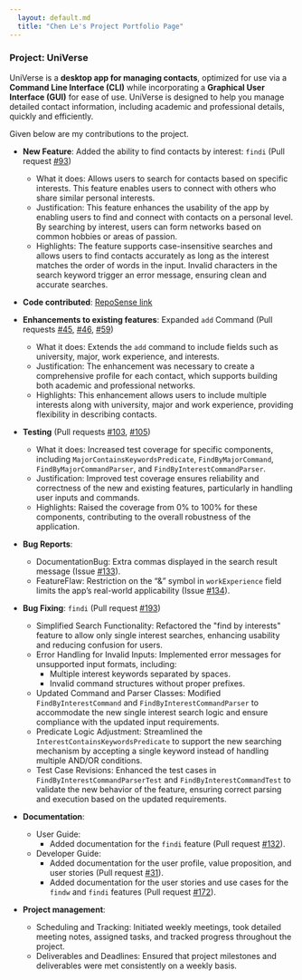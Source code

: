 ```yaml
---
  layout: default.md
  title: "Chen Le's Project Portfolio Page"
---
```



### Project: UniVerse

UniVerse is a **desktop app for managing contacts**, optimized for use via a **Command Line Interface (CLI)**
while incorporating a **Graphical User Interface (GUI)** for ease of use. UniVerse is designed to help you manage
detailed contact information, including academic and professional details, quickly and efficiently.

Given below are my contributions to the project.

* **New Feature**: Added the ability to find contacts by interest: `findi` (Pull request [\#93](https://github.com/AY2425S1-CS2103T-T17-1/tp/pull/93))
  * What it does: Allows users to search for contacts based on specific interests. This feature enables users to connect with others who share similar personal interests.
  * Justification: This feature enhances the usability of the app by enabling users to find and connect with contacts on a personal level. By searching by interest, users can form networks based on common hobbies or areas of passion.
  * Highlights: The feature supports case-insensitive searches and allows users to find contacts accurately as long as the interest matches the order of words in the input. Invalid characters in the search keyword trigger an error message, ensuring clean and accurate searches.

* **Code contributed**: [RepoSense link](https://nus-cs2103-ay2425s1.github.io/tp-dashboard/?search=T17-1&sort=groupTitle&sortWithin=title&timeframe=commit&mergegroup=&groupSelect=groupByRepos&breakdown=true&checkedFileTypes=docs~functional-code~test-code~other&since=2024-09-20)

* **Enhancements to existing features**: Expanded `add` Command (Pull requests [\#45](https://github.com/AY2425S1-CS2103T-T17-1/tp/pull/45), [\#46](https://github.com/AY2425S1-CS2103T-T17-1/tp/pull/46), [\#59](https://github.com/AY2425S1-CS2103T-T17-1/tp/pull/59))
  * What it does: Extends the `add` command to include fields such as university, major, work experience, and interests.
  * Justification: The enhancement was necessary to create a comprehensive profile for each contact, which supports building both academic and professional networks.
  * Highlights: This enhancement allows users to include multiple interests along with university, major and work experience, providing flexibility in describing contacts.

* **Testing** (Pull requests [\#103](https://github.com/AY2425S1-CS2103T-T17-1/tp/pull/103), [\#105](https://github.com/AY2425S1-CS2103T-T17-1/tp/pull/105))
  * What it does: Increased test coverage for specific components, including `MajorContainsKeywordsPredicate`, `FindByMajorCommand`, `FindByMajorCommandParser`, and `FindByInterestCommandParser`.
  * Justification: Improved test coverage ensures reliability and correctness of the new and existing features, particularly in handling user inputs and commands.
  * Highlights: Raised the coverage from 0% to 100% for these components, contributing to the overall robustness of the application.

* **Bug Reports**:
  * DocumentationBug: Extra commas displayed in the search result message (Issue [\#133](https://github.com/AY2425S1-CS2103T-T17-1/tp/issues/133)).
  * FeatureFlaw: Restriction on the “&” symbol in `workExperience` field limits the app’s real-world applicability (Issue [\#134](https://github.com/AY2425S1-CS2103T-T17-1/tp/issues/134)).

* **Bug Fixing**: `findi` (Pull request [\#193](https://github.com/AY2425S1-CS2103T-T17-1/tp/pull/193))
  * Simplified Search Functionality: Refactored the "find by interests" feature to allow only single interest searches, enhancing usability and reducing confusion for users. 
  * Error Handling for Invalid Inputs: Implemented error messages for unsupported input formats, including:
    - Multiple interest keywords separated by spaces. 
    - Invalid command structures without proper prefixes. 
  * Updated Command and Parser Classes: Modified `FindByInterestCommand` and `FindByInterestCommandParser` to accommodate the new single interest search logic and ensure compliance with the updated input requirements.
  * Predicate Logic Adjustment: Streamlined the `InterestContainsKeywordsPredicate` to support the new searching mechanism by accepting a single keyword instead of handling multiple AND/OR conditions.
  * Test Case Revisions: Enhanced the test cases in `FindByInterestCommandParserTest` and `FindByInterestCommandTest` to validate the new behavior of the feature, ensuring correct parsing and execution based on the updated requirements.
  
* **Documentation**:
  * User Guide:
    * Added documentation for the `findi` feature (Pull request [\#132](https://github.com/AY2425S1-CS2103T-T17-1/tp/pull/132)).
  * Developer Guide:
    * Added documentation for the user profile, value proposition, and user stories (Pull request [\#31](https://github.com/AY2425S1-CS2103T-T17-1/tp/pull/31)). 
    * Added documentation for the user stories and use cases for the `findw` and `findi` features (Pull request [\#172](https://github.com/AY2425S1-CS2103T-T17-1/tp/pull/172)).
  
* **Project management**:
  * Scheduling and Tracking: Initiated weekly meetings, took detailed meeting notes, assigned tasks, and tracked progress throughout the project.
  * Deliverables and Deadlines: Ensured that project milestones and deliverables were met consistently on a weekly basis.
